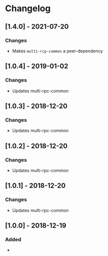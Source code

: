 # Changelog

## [1.4.0] - 2021-07-20
### Changes
- Makes `multi-rcp-common` a peer-dependency

## [1.0.4] - 2019-01-02
### Changes
- Updates multi-rpc-common

## [1.0.3] - 2018-12-20
### Changes
- Updates multi-rpc-common

## [1.0.2] - 2018-12-20
### Changes
- Updates multi-rpc-common

## [1.0.1] - 2018-12-20
### Changes
- Updates multi-rpc-common

## [1.0.0] - 2018-12-19
### Added
- 
